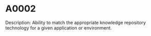 # A0002
Description: Ability to match the appropriate knowledge repository technology for a given application or environment.

